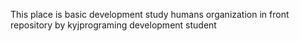 This place is basic development study humans organization in front repository by kyjprograming development student
